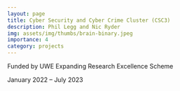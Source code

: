 ```yaml
---
layout: page
title: Cyber Security and Cyber Crime Cluster (CSC3)
description: Phil Legg and Nic Ryder
img: assets/img/thumbs/brain-binary.jpeg
importance: 4
category: projects
---
```


Funded by UWE Expanding Research Excellence Scheme 

January 2022 – July 2023
